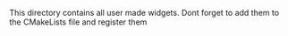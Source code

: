 This directory contains all user made widgets. Dont forget to add them to the CMakeLists file and register them
